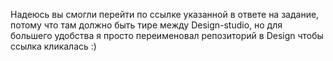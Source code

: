 Надеюсь вы смогли перейти по ссылке указанной в ответе на задание, потому что там должно быть тире между Design-studio, но для большего удобства я просто переименовал репозиторий в Design чтобы ссылка кликалась :)
